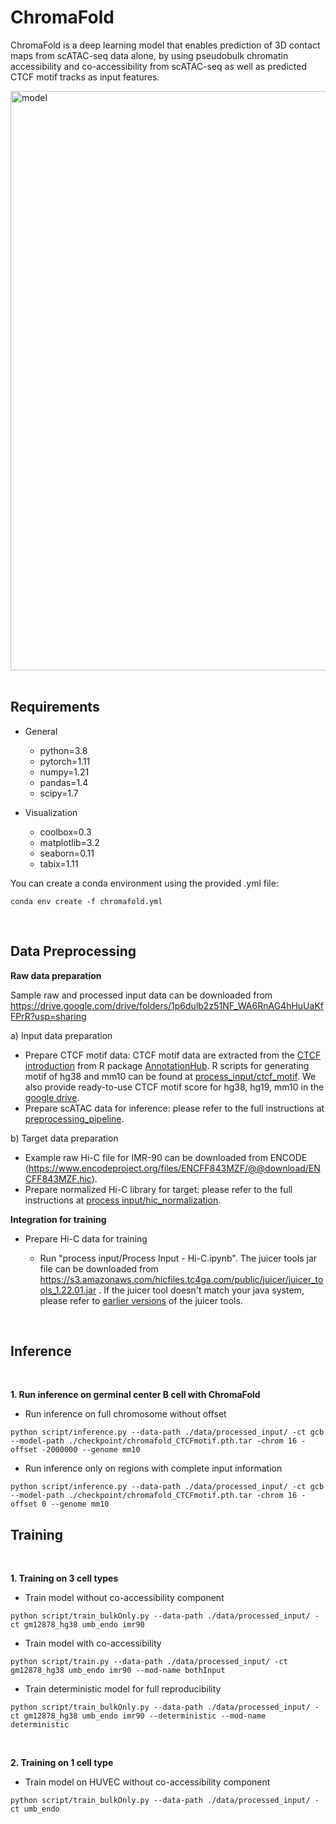 # ChromaFold

ChromaFold is a deep learning model that enables prediction of 3D contact maps from scATAC-seq data alone, by using pseudobulk chromatin accessibility and co-accessibility from scATAC-seq as well as predicted CTCF motif tracks as input features. 

<img width="927" alt="model" src="https://github.com/viannegao/ChromaFold/assets/111778845/7eb5bdad-7547-4bc8-aab2-1db4df47ae1a">

<br/>
<br/>

## Requirements
 
- General
  - python=3.8
  - pytorch=1.11
  - numpy=1.21
  - pandas=1.4
  - scipy=1.7


- Visualization
  - coolbox=0.3
  - matplotlib=3.2
  - seaborn=0.11
  - tabix=1.11

You can create a conda environment using the provided .yml file:
```
conda env create -f chromafold.yml
```
 <br/>

## Data Preprocessing

**Raw data preparation**

Sample raw and processed input data can be downloaded from https://drive.google.com/drive/folders/1p6dulb2z51NF_WA6RnAG4hHuUaKfFPrR?usp=sharing

a) Input data preparation
  - Prepare CTCF motif data: CTCF motif data are extracted from the [CTCF introduction](https://bioconductor.org/packages/release/data/annotation/vignettes/CTCF/inst/doc/CTCF.html) from R package [AnnotationHub](https://www.bioconductor.org/packages/release/bioc/html/AnnotationHub.html). R scripts for generating motif of hg38 and mm10 can be found at [process_input/ctcf_motif](https://github.com/viannegao/ChromaFold/tree/main/process%20input/ctcf_motif). We also provide ready-to-use CTCF motif score for hg38, hg19, mm10 in the [google drive](https://drive.google.com/drive/folders/1TlfXGix2U-K1UIrOYv8gWGIiSx10dP3M).
  - Prepare scATAC data for inference: please refer to the full instructions at [preprocessing_pipeline](https://github.com/viannegao/ChromaFold/tree/main/preprocessing_pipeline).

b) Target data preparation

  - Example raw Hi-C file for IMR-90 can be downloaded from ENCODE (https://www.encodeproject.org/files/ENCFF843MZF/@@download/ENCFF843MZF.hic).
  - Prepare normalized Hi-C library for target: please refer to the full instructions at [process input/hic_normalization](https://github.com/viannegao/ChromaFold/tree/main/process%20input/hic_normalization).

**Integration for training**

  - Prepare Hi-C data for training
    
    - Run "process input/Process Input - Hi-C.ipynb". The juicer tools jar file can be downloaded from https://s3.amazonaws.com/hicfiles.tc4ga.com/public/juicer/juicer_tools_1.22.01.jar . If the juicer tool doesn't match your java system, please refer to [earlier versions](https://github.com/aidenlab/juicer/wiki/Download) of the juicer tools. 
    
   

 <br/>

## Inference
 <br/>


**1. Run inference on germinal center B cell with ChromaFold**
  - Run inference on full chromosome without offset
  ```
  python script/inference.py --data-path ./data/processed_input/ -ct gcb --model-path ./checkpoint/chromafold_CTCFmotif.pth.tar -chrom 16 -offset -2000000 --genome mm10
  ```
  - Run inference only on regions with complete input information
  ```
  python script/inference.py --data-path ./data/processed_input/ -ct gcb --model-path ./checkpoint/chromafold_CTCFmotif.pth.tar -chrom 16 -offset 0 --genome mm10
  ```
  
## Training
 <br/>

**1. Training on 3 cell types**
  - Train model without co-accessibility component
  ```
  python script/train_bulkOnly.py --data-path ./data/processed_input/ -ct gm12878_hg38 umb_endo imr90
  ```
  - Train model with co-accessibility
  ```
  python script/train.py --data-path ./data/processed_input/ -ct gm12878_hg38 umb_endo imr90 --mod-name bothInput
  ```
  - Train deterministic model for full reproducibility
  ```
  python script/train_bulkOnly.py --data-path ./data/processed_input/ -ct gm12878_hg38 umb_endo imr90 --deterministic --mod-name deterministic
  ```
  
 <br/>
 
**2. Training on 1 cell type**
  - Train model on HUVEC without co-accessibility component
  ```
  python script/train_bulkOnly.py --data-path ./data/processed_input/ -ct umb_endo
  ```

